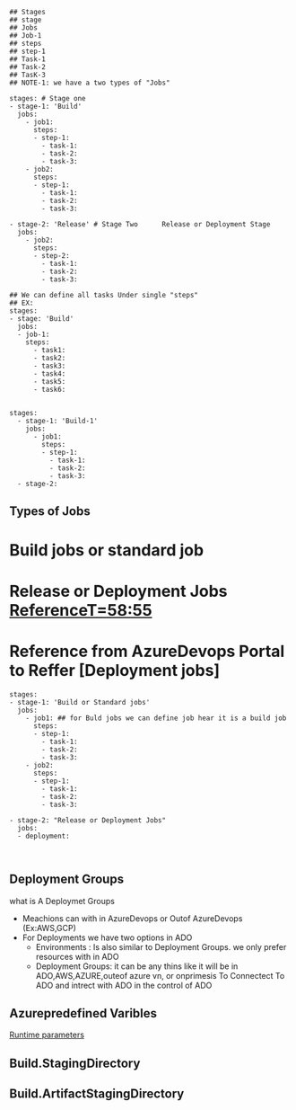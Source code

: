 ```t
## Stages
## stage
## Jobs
## Job-1
## steps
## step-1
## Task-1
## Task-2
## TasK-3
## NOTE-1: we have a two types of "Jobs"

stages: # Stage one
- stage-1: 'Build'
  jobs:
    - job1:
      steps:
      - step-1:
        - task-1:
        - task-2:
        - task-3:
    - job2:
      steps:
      - step-1:
        - task-1:
        - task-2:
        - task-3:

- stage-2: 'Release' # Stage Two      Release or Deployment Stage
  jobs:
    - job2:
      steps:
      - step-2:
        - task-1:
        - task-2:
        - task-3:

## We can define all tasks Under single "steps"
## EX: 
stages:
- stage: 'Build'
  jobs:
  - job-1:
    steps:
      - task1:
      - task2:
      - task3:
      - task4:
      - task5:
      - task6:
   

stages:
  - stage-1: 'Build-1'
    jobs:
      - job1:
        steps:
        - step-1:
          - task-1:
          - task-2:
          - task-3:
  - stage-2:
```

## Types of Jobs
# Build jobs or standard job 
# Release or Deployment Jobs [ReferenceT=58:55](https://youtu.be/gXk_GicAzeA?list=PLKb_hnKdTrx1Mb5Gr_o7Cnwz3hCh-vx4r)
# Reference from AzureDevops Portal to Reffer [Deployment jobs]
```t
stages: 
- stage-1: 'Build or Standard jobs'
  jobs:
    - job1: ## for Buld jobs we can define job hear it is a build job 
      steps:
      - step-1:
        - task-1:
        - task-2:
        - task-3:
    - job2:
      steps:
      - step-1:
        - task-1:
        - task-2:
        - task-3:

- stage-2: "Release or Deployment Jobs"
  jobs:
  - deployment:

  

```

## Deployment Groups 
what is A Deploymet Groups 
- Meachions can with in AzureDevops or Outof AzureDevops (Ex:AWS,GCP)
- For Deployments we have two options in ADO
    - Environments : Is also similar to Deployment Groups. we only prefer resources with in ADO 
    - Deployment Groups: it can be any thins like it will be in ADO,AWS,AZURE,outeof azure vn, or onprimesis
To Connectect To ADO and intrect with ADO in the control of ADO 

## Azurepredefined Varibles
[Runtime parameters](https://learn.microsoft.com/en-us/azure/devops/pipelines/process/runtime-parameters?view=azure-devops&tabs=script)

## Build.StagingDirectory

## Build.ArtifactStagingDirectory